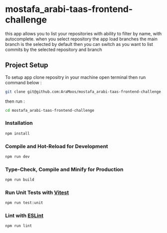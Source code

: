 # mostafa_arabi-taas-frontend-challenge

this app allows you to list your repositories with ability to filter by name, with autocomplete. 
when you select repository the app load branches  the main branch is the selected by default then you can switch as you want to list commits by the selected repository and branch 

## Project Setup
To setup app clone repositry  in your machine open terminal then run  command below :

```sh
git clone git@github.com:AraMoos/mostafa_arabi-taas-frontend-challenge.git
```

then run :

```sh
cd mostafa_arabi-taas-frontend-challenge
```

### Installation

```sh
npm install
```

### Compile and Hot-Reload for Development

```sh
npm run dev
```

### Type-Check, Compile and Minify for Production

```sh
npm run build
```

### Run Unit Tests with [Vitest](https://vitest.dev/)

```sh
npm run test:unit
```

### Lint with [ESLint](https://eslint.org/)

```sh
npm run lint
```
